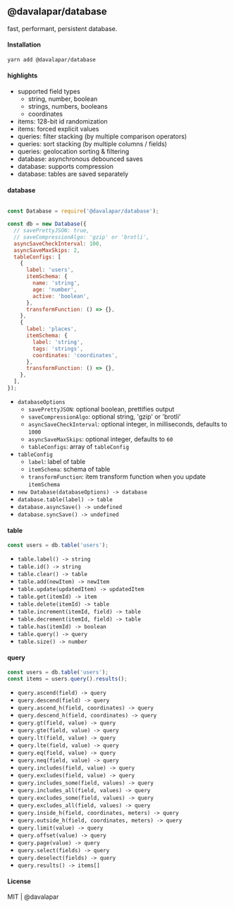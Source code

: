 ## @davalapar/database

fast, performant, persistent database.

#### Installation

```sh
yarn add @davalapar/database
```

#### highlights

- supported field types
  - string, number, boolean
  - strings, numbers, booleans
  - coordinates
- items: 128-bit id randomization
- items: forced explicit values
- queries: filter stacking (by multiple comparison operators)
- queries: sort stacking (by multiple columns / fields)
- queries: geolocation sorting & filtering
- database: asynchronous debounced saves
- database: supports compression
- database: tables are saved separately

#### database

```js

const Database = require('@davalapar/database');

const db = new Database({
  // savePrettyJSON: true,
  // saveCompressionAlgo: 'gzip' or 'brotli',
  asyncSaveCheckInterval: 100,
  asyncSaveMaxSkips: 2,
  tableConfigs: [
    {
      label: 'users',
      itemSchema: {
        name: 'string',
        age: 'number',
        active: 'boolean',
      },
      transformFunction: () => {},
    },
    {
      label: 'places',
      itemSchema: {
        label: 'string',
        tags: 'strings',
        coordinates: 'coordinates',
      },
      transformFunction: () => {},
    },
  ],
});
```

- `databaseOptions`
  - `savePrettyJSON`: optional boolean, prettifies output
  - `saveCompressionAlgo`: optional string, 'gzip' or 'brotli'
  - `asyncSaveCheckInterval`: optional integer, in milliseconds, defaults to `1000`
  - `asyncSaveMaxSkips`: optional integer, defaults to `60`
  - `tableConfigs`: array of `tableConfig`
- `tableConfig`
  - `label`: label of table
  - `itemSchema`: schema of table
  - `transformFunction`: item transform function when you update `itemSchema`
- `new Database(databaseOptions) -> database`
- `database.table(label) -> table`
- `database.asyncSave() -> undefined`
- `database.syncSave() -> undefined`

#### table

```js
const users = db.table('users');
```

- `table.label() -> string`
- `table.id() -> string`
- `table.clear() -> table`
- `table.add(newItem) -> newItem`
- `table.update(updatedItem) -> updatedItem`
- `table.get(itemId) -> item`
- `table.delete(itemId) -> table`
- `table.increment(itemId, field) -> table`
- `table.decrement(itemId, field) -> table`
- `table.has(itemId) -> boolean`
- `table.query() -> query`
- `table.size() -> number`

#### query

```js
const users = db.table('users');
const items = users.query().results();
```

- `query.ascend(field) -> query`
- `query.descend(field) -> query`
- `query.ascend_h(field, coordinates) -> query`
- `query.descend_h(field, coordinates) -> query`
- `query.gt(field, value) -> query`
- `query.gte(field, value) -> query`
- `query.lt(field, value) -> query`
- `query.lte(field, value) -> query`
- `query.eq(field, value) -> query`
- `query.neq(field, value) -> query`
- `query.includes(field, value) -> query`
- `query.excludes(field, value) -> query`
- `query.includes_some(field, values) -> query`
- `query.includes_all(field, values) -> query`
- `query.excludes_some(field, values) -> query`
- `query.excludes_all(field, values) -> query`
- `query.inside_h(field, coordinates, meters) -> query`
- `query.outside_h(field, coordinates, meters) -> query`
- `query.limit(value) -> query`
- `query.offset(value) -> query`
- `query.page(value) -> query`
- `query.select(fields) -> query`
- `query.deselect(fields) -> query`
- `query.results() -> items[]`

#### License

MIT | @davalapar
